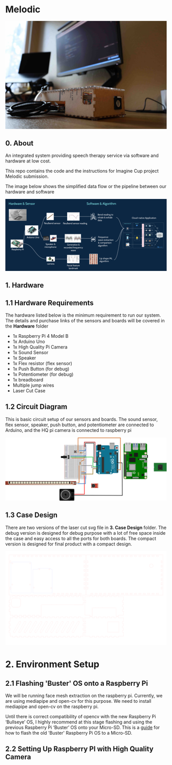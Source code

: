 # Melodic

![system setup](./4.%20Doc/Assets/system-setup.jpg)

## 0. About

An integrated system providing speech therapy service via software and hardware at low cost.

This repo contains the code and the instructions for Imagine Cup project Melodic submission.

The image below shows the simplified data flow or the pipeline between our hardware and software

![pipeline](./4.%20Doc/Assets/pipeline.png)

## 1. Hardware

## 1.1 Hardware Requirements

The hardware listed below is the minimum requirement to run our system. The details and purchase links of the sensors and boards will be covered in the **Hardware** folder

- 1x Raspberry Pi 4 Model B
- 1x Arduino Uno
- 1x High Quality Pi Camera
- 1x Sound Sensor
- 1x Speaker
- 1x Flex resistor (flex sensor)
- 1x Push Button (for debug)
- 1x Potentiometer (for debug)
- 1x breadboard
- Multiple jump wires
- Laser Cut Case

## 1.2 Circuit Diagram

This is basic circuit setup of our sensors and boards. The sound sensor, flex sensor, speaker, push button, and potentiometer are connected to Arduino, and the HQ pi camera is connected to raspberry pi 

![circuit diagram](./4.%20Doc/Assets/circuit-diagram-sketch.svg)


## 1.3 Case Design

There are two versions of the laser cut svg file in **3. Case Design** folder. The debug version is designed for debug purpose with a lot of free space inside the case and easy access to all the ports for both boards. The compact version is designed for final product with a compact design.

![case cut file](./3.%20Case%20Design/case-laser-cut-debug.svg)

# 2. Environment Setup

## 2.1 Flashing 'Buster' OS onto a Raspberry Pi

We will be running face mesh extraction on the raspberry pi. Currently, we are using mediapipe and open-cv for this purpose. We need to install mediapipe and open-cv on the raspberry pi. 

Until there is correct compatibility of opencv with the new Raspberry Pi ‘Bullseye’ OS, I highly recommend at this stage flashing and using the previous Raspberry Pi ‘Buster’ OS onto your Micro-SD. This is a [guide](https://core-electronics.com.au/tutorials/flash-buster-os-pi.html) for how to flash the old 'Buster' Raspberry Pi OS to a Micro-SD.

## 2.2 Setting Up Raspberry PI with High Quality Camera 



